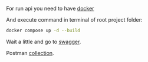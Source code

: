 For run api you need to have [docker](https://docs.docker.com/engine/install/)

And execute command in terminal of root project folder:
```bash
docker compose up -d --build
```  

Wait a little and go to [swagger](http://localhost).


Postman [collection](https://www.postman.com/dchnkoo/workspace/spy-cats/collection/33344075-270b5f63-c4ec-4bb7-ad6a-676f729cc2b2?action=share&creator=33344075).
